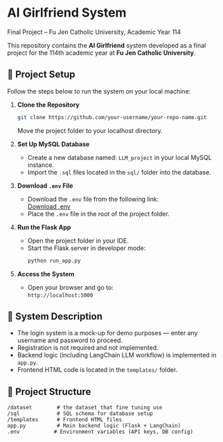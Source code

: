 # AI Girlfriend System  
Final Project – Fu Jen Catholic University, Academic Year 114

This repository contains the **AI Girlfriend** system developed as a final project for the 114th academic year at **Fu Jen Catholic University**.

## 🚀 Project Setup

Follow the steps below to run the system on your local machine:

1. **Clone the Repository**
   ```bash
   git clone https://github.com/your-username/your-repo-name.git
   ```
   Move the project folder to your localhost directory.

2. **Set Up MySQL Database**
   - Create a new database named: `LLM_project` in your local MySQL instance.
   - Import the `.sql` files located in the `sql/` folder into the database.

3. **Download `.env` File**
   - Download the `.env` file from the following link:  
     [Download .env](https://drive.google.com/file/d/1mynl9QlVYgV8A5xXFDopQcK4AHpH0zvQ/view?usp=sharing)
   - Place the `.env` file in the root of the project folder.

4. **Run the Flask App**
   - Open the project folder in your IDE.
   - Start the Flask server in developer mode:
     ```bash
     python run_app.py
     ```

5. **Access the System**
   - Open your browser and go to:  
     `http://localhost:5000`

## 🧠 System Description

- The login system is a mock-up for demo purposes — enter any username and password to proceed.
- Registration is not required and not implemented.
- Backend logic (including LangChain LLM workflow) is implemented in `app.py`.
- Frontend HTML code is located in the `templates/` folder.

## 📂 Project Structure

```
/dataset        # the dataset that fine tuning use
/sql            # SQL schema for database setup
/templates      # Frontend HTML files
app.py          # Main backend logic (Flask + LangChain)
.env           # Environment variables (API keys, DB config)
```
